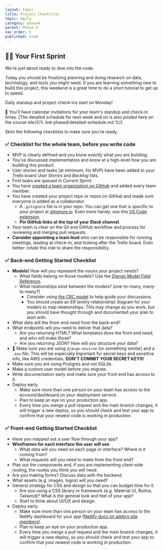 ```yaml
---
layout: topic
title: Project Checklists
topic: Agile
category: phase4
parent: Phase 4
nav_order: 5
published: true
---
```


## 🏃‍♀️ Your First Sprint

We're just about ready to dive into the code.

Today you should be finalizing planning and doing research on data, technology, and tools you might need. If you are learning something new to build this project, this weekend is a great time to do a short tutorial to get up to speed.

Daily standup and project check-ins start on Monday!

📆 You'll have calendar invitations for your team's standup and check-in times. [The detailed schedule for next week and on is also posted here on the course site]({% link phase4/detailed-schedule.md %}).

Skim the following checklists to make sure you're ready.

### ✅ Checklist for the whole team, before you write code

- MVP is clearly defined and you know _exactly_ what you are building.
- You've discussed implementation and know at a high-level _how_ you are building this product.
- User stories and tasks (at minimum, for MVP) have been added to your Trello board _User Stories_ and _Backlog_ lists.
- First tasks are queued in _Current Sprint_.
- You have [created a team organization on GitHub](https://docs.github.com/en/organizations/collaborating-with-groups-in-organizations/creating-a-new-organization-from-scratch) and added every team member.
- You have created your project repo or repos on GitHub and made sure everyone is added as a collaborator.
    - A `.gitignore` file is in your repo. You can get one that is specific to your project at [gitignore.io](https://www.toptal.com/developers/gitignore). Even more handy: use this [VS Code extension](https://marketplace.visualstudio.com/items?itemName=codezombiech.gitignore).
    - **Pin GitHub links at the top of your Slack channel**.
- Your team is clear on the Git and GitHub workflow and process for reviewing and merging pull requests.
- **Consider appointing a team lead** who can be responsible for running meetings, leading at check-in, and looking after the Trello board. Even better: rotate this role to share the responsibility.

### ✅ Back-end Getting Started Checklist

- **Models!** How will you represent the _nouns_ your project needs?
    - What fields belong on those models? Use the [Django Model Field Reference](https://docs.djangoproject.com/en/4.0/ref/models/fields/).
    - What relationships exist between the models? (one-to-many, many-to-many?)
        - Consider using [the CRC model](http://agilemodeling.com/artifacts/crcModel.htm) to help guide your discussions.
        - You should create an ER (entity relationship) diagram for your models to map relationships. This may change as you work, but you should have thought through and documented your plan to start with.
- What data will the front-end need from the back-end?
- What endpoints will you need to deliver that data?
    - Are you returning HTML? What templates does the front end need, and who will make those?
    - Are you returning JSON? How will you structure your data?
- 🚨 Make sure you are using `django-environ` (or something similar) and a `.env` file. This will be especially important for secret keys and sensitive info, like AWS credentials. **DON'T COMMIT YOUR SECRET KEYS!**
- Make sure you are using Postgres and not SQLite.
- Make a custom user model before you migrate.
- Write documentation early and make sure your front end has access to it.
- Deploy early.
    - Make sure more than one person on your team has access to the account/dashboard on your deployment service.
    - Plan to keep an eye on your production app.
    - Every time you merge a pull request and the main branch changes, it will trigger a new deploy, so you should check and test your app to confirm that your newest code is working in production.

### ✅ Front-end Getting Started Checklist

- Have you mapped out a user flow through your app?
- **Wireframes for each interface the user will see**
    - What data will you need on each page or interface? Where is it coming from?
    - What requests will you need to make from the front end?
- Plan out the components and, if you are implementing client-side routing, the routes you think you will need.
- Are you making forms? Discuss data with the backend.
- What assets (e.g. images, logos) will you need?
- General strategy for CSS and design so that you can budget time for it.
    - Are you using a CSS library or framework (e.g. Material UI, Bulma, Tailwind)? What is the general look and feel of your app?
    - Start to think about UI/UX and design.
- Deploy early.
    - Make sure more than one person on your team has access to the Netlify dashboard for your app ([Netlify docs on adding site members](https://docs.netlify.com/accounts-and-billing/team-management/manage-team-members/#manage-site-members)).
    - Plan to keep an eye on your production app.
    - Every time you merge a pull request and the main branch changes, it will trigger a new deploy, so you should check and test your app to confirm that your newest code is working in production.
